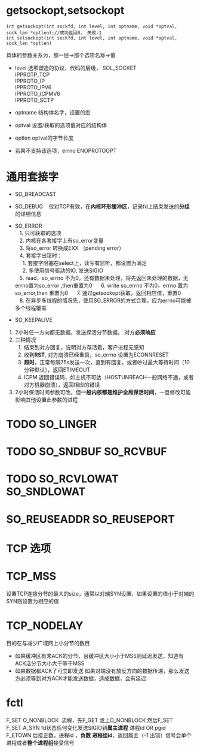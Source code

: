 getsockopt,setsockopt
=====================
```
int getsockopt(int sockfd, int level, int optname, void *optval, sock_len *optlen);//成功返回0， 失败-1
int setsockopt(int sockfd, int level, int optname, void *optval, sock_len *optlen)

```
具体的参数关系为，那一层->那个选项名称->值

- level 选项塑造的协议、代码的层级，
  SOL_SOCKET  
  IPPROTP_TCP  
  IPPROTO_IP  
  IPPROTO_IPV6  
  IPPROTO_ICPMV6  
  IPPROTO_SCTP
  
- optname 结构体名字，设置的宏
- optval 设置/获取的选项值对应的结构体
- optlen optval的字节长度
- 若果不支持该选项，errno ENOPROTOOPT

通用套接字
=========
- SO_BREADCAST
- SO_DEBUG
    仅对TCP有效，在**内核环形缓冲区**，记录fd上结束发送的**分组**的详细信息
- SO_ERROR  
    1. 只可获取的选项  
    2. 内核在各套接字上有so_error变量  
    3. 将so_error 转换成EXX （pending error）  
    4. 套接字出错时：  
      1. 套接字阻塞在select上，读写有监听，都设置为满足  
      2. 多使用信号驱动的IO, 发送SIGIO  
    5. read，so_errno 不为0，还有数据未处理，将先返回未处理的数据，无 errno置为so_error ,then重置为0  
    6. write so_errno 不为0，errno 置为 so_error,then 重置为0  
    7. 通过getsockopt获取，返回相应值，重置0  
    8. 在异步多线程的情况先，使用SO_ERROR的方式合理，应为errno可能被多个线程覆盖 
    
   
 - SO_KEEPALIVE  
1. 2小时任一方向都无数据，发送探活分节数据， 对方**必须响应**  
2. 三种情况  
    1. 结束到对方回复，说明对方存活着，客户进程无感知
    2. 收到**RST**, 对方崩溃已经重启，so_errno 设置为ECONNRESET
    3. **超时**，正常每隔75s发送一次，直到有回复，或者吵过最大等待时间（10分钟默认），返回ETIMEOUT
    4. ICPM 返回错误码，如主机不可达（HOSTUNREACH一般网络不通，或者对方机器崩溃），返回相应的错误  
3. 2小时保活时间参数可改，但**一般内核都是维护全局保活时间**，一旦修改可能影响其他设置此参数的进程

TODO SO_LINGER
==============

TODO SO_SNDBUF SO_RCVBUF
========================

TODO SO_RCVLOWAT SO_SNDLOWAT
============================


SO_REUSEADDR SO_REUSEPORT
=========================

TCP 选项
========

TCP_MSS
========
设置TCP连接分节的最大的size，通常以对端SYN设置，如果设置的值小于对端的SYN则设置为相应的值

TCP_NODELAY
===========
目的在与减少广域网上小分节的数目
- 如果缓冲区有未ACK的分节，且缓冲区大小小于MSS则延迟发送，知道有ACK活分节大小大于等于MSS
- 如果数据都ACK了可立即发送
如果对端没有放反方向的数据传递，那么发送方必须等到对方ACK才能发送数据，造成数据，会有延迟


fctl
====
F_SET O_NONBLOCK  流程，先F_GET 或上O_NONBLOCK 然后F_SET  
F_SET A_SYN fd状态任何变化发送SIGIO到**属主进程** 进程id OR pgid  
F_ETOWN 后接正数，进程id ，**负数 进程组id**，返回属主（-1 出错）信号会单个进程或者**整个进程组**接受信号


    
    
